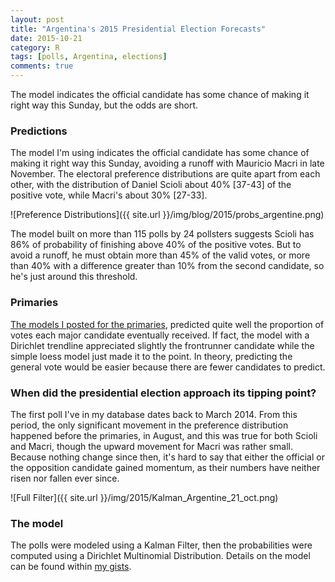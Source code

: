 ```yaml
---
layout: post
title: "Argentina's 2015 Presidential Election Forecasts"
date: 2015-10-21
category: R
tags: [polls, Argentina, elections]
comments: true
---
```


The model indicates the official candidate has some chance of making it right way this Sunday, but the odds are short.

<!--more-->


### Predictions
The model I'm using indicates the official candidate has some chance of making it right way this Sunday, avoiding a runoff with Mauricio Macri in late November. The electoral preference distributions are quite apart from each other, with the distribution of Daniel Scioli about 40% [37-43] of the positive vote, while Macri's about 30% [27-33]. 

![Preference Distributions]({{ site.url }}/img/blog/2015/probs_argentine.png)

The model built on more than 115 polls by 24 pollsters suggests Scioli has 86% of probability of finishing above 40% of the positive votes. But to avoid a runoff, he must obtain more than 45% of the valid votes, or more than 40% with a difference greater than 10% from the second candidate, so he's just around this threshold. 

### Primaries 
[The models I posted for the primaries](http://danielmarcelino.com/r/08-2015/Argentine-general-election-2015/), predicted quite well the proportion of votes each major candidate eventually received. If fact, the model with a Dirichlet trendline appreciated slightly the frontrunner candidate while the simple loess model just made it to the point. In theory, predicting the general vote would be easier because there are fewer candidates to predict.

### When did the presidential election approach its tipping point?

The first poll I've in my database dates back to March 2014. From this period, the only significant movement in the preference distribution happened before the primaries, in August, and this was true for both Scioli and Macri, though the upward movement for Macri was rather small. Because nothing change since then, it's hard to say that either the official or  the opposition candidate gained momentum, as their numbers have neither risen nor fallen ever since.

![Full Filter]({{ site.url }}/img/2015/Kalman_Argentine_21_oct.png)

### The model
The polls were modeled using a Kalman Filter, then the probabilities were computed using a Dirichlet Multinomial Distribution. Details on the model can be found within [my gists](https://gist.github.com/danielmarcelino).